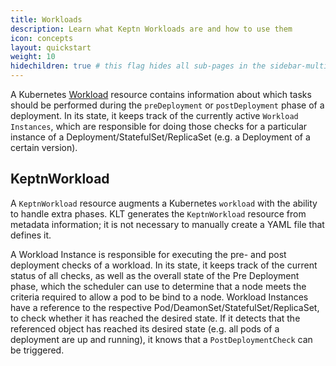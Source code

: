 ```yaml
---
title: Workloads
description: Learn what Keptn Workloads are and how to use them
icon: concepts
layout: quickstart
weight: 10
hidechildren: true # this flag hides all sub-pages in the sidebar-multicard.html
---
```


A Kubernetes
[Workload](https://kubernetes.io/docs/concepts/workloads/)
resource contains information about
which tasks should be performed during the `preDeployment`
or `postDeployment` phase of a deployment.
In its state,
it keeps track of the currently active `Workload Instances`,
which are responsible for doing those checks
for a particular instance of a Deployment/StatefulSet/ReplicaSet
(e.g. a Deployment of a certain version).

## KeptnWorkload

A `KeptnWorkload` resource augments a Kubernetes `workload`
with the ability to handle extra phases.
KLT generates the `KeptnWorkload` resource
from metadata information;
it is not necessary to manually create a YAML file that defines it.

A Workload Instance is responsible for executing
the pre- and post deployment checks of a workload.
In its state, it keeps track of the current status of all checks,
as well as the overall state of the Pre Deployment phase,
which the scheduler can use to determine
that a node meets the criteria required
to allow a pod to be bind to a node.
Workload Instances have a reference
to the respective Pod/DeamonSet/StatefulSet/ReplicaSet,
to check whether it has reached the desired state.
If it detects that the referenced object has reached its desired state
(e.g. all pods of a deployment are up and running),
it knows that a `PostDeploymentCheck` can be triggered.
